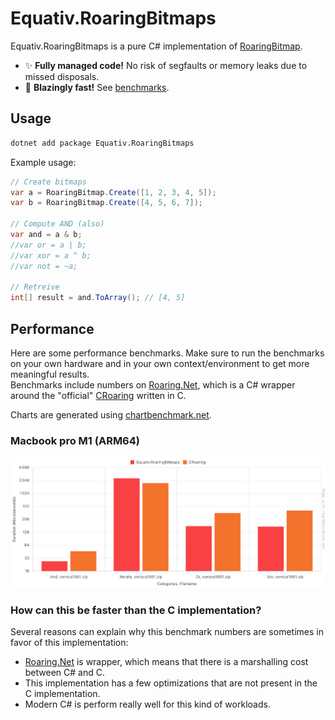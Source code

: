 # Equativ.RoaringBitmaps

Equativ.RoaringBitmaps is a pure C# implementation of [RoaringBitmap](http://roaringbitmap.org).
- ✨ **Fully managed code!** No risk of segfaults or memory leaks due to missed disposals.
- 🚀 **Blazingly fast!** See [benchmarks](#performance).

## Usage

```sh
dotnet add package Equativ.RoaringBitmaps
```
Example usage:
```csharp
// Create bitmaps
var a = RoaringBitmap.Create([1, 2, 3, 4, 5]);
var b = RoaringBitmap.Create([4, 5, 6, 7]);

// Compute AND (also)
var and = a & b;
//var or = a | b;
//var xor = a ^ b;
//var not = ~a;

// Retreive
int[] result = and.ToArray(); // [4, 5]
```

## Performance

Here are some performance benchmarks. Make sure to run the benchmarks on your own hardware and in your own context/environment to get more meaningful results.  
Benchmarks include numbers on [Roaring.Net](https://github.com/k-wojcik/Roaring.Net), which is a C# wrapper around the "official" [CRoaring](https://github.com/RoaringBitmap/CRoaring) written in C.  

Charts are generated using [chartbenchmark.net](https://chartbenchmark.net/).

### Macbook pro M1 (ARM64)
![Performance](Resources/bench_m1.png)

### How can this be faster than the C implementation?

Several reasons can explain why this benchmark numbers are sometimes in favor of this implementation:
- [Roaring.Net](https://github.com/k-wojcik/Roaring.Net) is wrapper, which means that there is a marshalling cost between C# and C.
- This implementation has a few optimizations that are not present in the C implementation.
- Modern C# is perform really well for this kind of workloads.